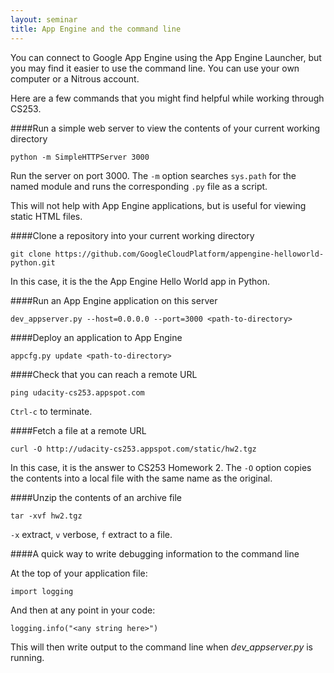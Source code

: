```yaml
---
layout: seminar
title: App Engine and the command line
---
```

You can connect to Google App Engine using the App Engine Launcher, but you may find it easier to use the command line. You can use your own computer or a Nitrous account.

Here are a few commands that you might find helpful while working through CS253.

####Run a simple web server to view the contents of your current working directory

    python -m SimpleHTTPServer 3000

Run the server on port 3000. The `-m` option searches `sys.path` for the named module and runs the corresponding `.py` file as a script.

This will not help with App Engine applications, but is useful for viewing static HTML files.

####Clone a repository into your current working directory

    git clone https://github.com/GoogleCloudPlatform/appengine-helloworld-python.git

In this case, it is the the App Engine Hello World app in Python.

####Run an App Engine application on this server

    dev_appserver.py --host=0.0.0.0 --port=3000 <path-to-directory>

####Deploy an application to App Engine

    appcfg.py update <path-to-directory>

####Check that you can reach a remote URL

    ping udacity-cs253.appspot.com

`Ctrl-c` to terminate.

####Fetch a file at a remote URL

    curl -O http://udacity-cs253.appspot.com/static/hw2.tgz

In this case, it is the answer to CS253 Homework 2. The `-O` option copies the contents into a local file with the same name as the original.

####Unzip the contents of an archive file

    tar -xvf hw2.tgz

`-x` extract, `v` verbose, `f` extract to a file.

####A quick way to write debugging information to the command line

At the top of your application file:

    import logging

And then at any point in your code:

    logging.info("<any string here>")

This will then write output to the command line when *dev_appserver.py* is running.

